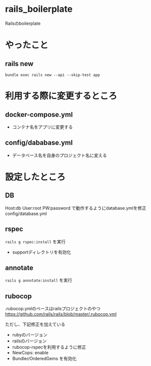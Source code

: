 # rails_boilerplate
Railsのboilerplate

# やったこと
## rails new
`bundle exec rails new --api --skip-test app`

# 利用する際に変更するところ
## docker-compose.yml
- コンテナ名をアプリに変更する

## config/dababase.yml
- データベース名を自身のプロジェクト名に変える

# 設定したところ
## DB
Host:db
User:root
PW:password
で動作するようにdatabase.ymlを修正
config/database.yml

## rspec
`rails g rspec:install` を実行
- supportディレクトリを有効化

## annotate
`rails g annotate:install` を実行

## rubocop
.rubocop.ymlのベースはrailsプロジェクトのやつ
https://github.com/rails/rails/blob/master/.rubocop.yml

ただし、下記修正を加えている
- rubyのバージョン
- railsのバージョン
- rubocop-rspecを利用するように修正
- NewCops: enable 
- Bundler/OrderedGems を有効化
